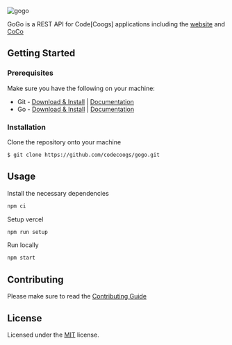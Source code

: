 ![gogo](https://user-images.githubusercontent.com/80173797/180122671-44b3ce83-e356-48a4-8bb4-12d60b1962a6.png)

GoGo is a REST API for Code[Coogs] applications including the [website](https://github.com/codecoogs/web) and [CoCo](https://github.com/codecoogs/bot)

## Getting Started

### Prerequisites
Make sure you have the following on your machine:
- Git - [Download & Install](https://git-scm.com/downloads) | [Documentation](https://git-scm.com/doc)
- Go - [Download & Install](https://go.dev/dl/) | [Documentation](https://go.dev/doc/)

### Installation
Clone the repository onto your machine
```bash
$ git clone https://github.com/codecoogs/gogo.git
```

## Usage
Install the necessary dependencies
```bash
npm ci
```

Setup vercel
```bash
npm run setup
```

Run locally
```bash
npm start
```

## Contributing
Please make sure to read the [Contributing Guide](https://github.com/codecoogs/.github/blob/main/CONTRIBUTING.md)

## License
Licensed under the [MIT](https://opensource.org/licenses/MIT) license.
